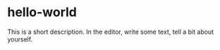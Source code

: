 # hello-world
This is a short description.
In the editor, write some text, tell a bit about yourself.
